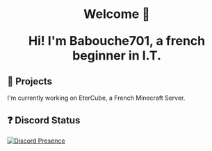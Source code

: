 <h1 align="center">Welcome 👋

Hi! I'm **Babouche701**, a french beginner in I.T.

## 🔄 Projects

I'm currently working on EterCube, a French Minecraft Server.

## ❓ Discord Status
[![Discord Presence](https://lanyard.cnrad.dev/api/772164543760564246)](https://discord.com/users/772164543760564246)